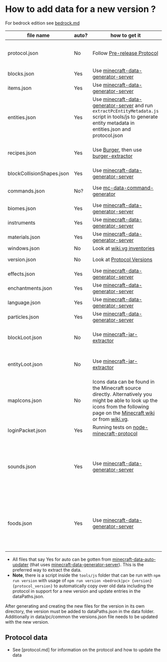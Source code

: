# How to add data for a new version ?

For bedrock edition see [bedrock.md](bedrock.md)

| file name | auto? | how to get it | notes |
| -- | -- | -- | -- |
| protocol.json | No | Follow [Pre-release Protocol][1] | Always double check by looking at the Minecraft source files. |
| blocks.json | Yes | Use [minecraft-data-generator-server][2] |
| items.json | Yes | Use [minecraft-data-generator-server][2] |
| entities.json | Yes | Use [minecraft-data-generator-server][2]  and run `extractPcEntityMetadata.js` script in tools/js to generate entity metadata in entities.json and protocol.json |
| recipes.json | Yes | Use [Burger][12], then use [burger-extractor][13] | should eventually be changed to native data generators |
| blockCollisionShapes.json | Yes | Use [minecraft-data-generator-server][2] |
| commands.json | No? |Use [mc-data-command-generator][3] | Link to jar files have to be manually added |
| biomes.json | Yes | Use [minecraft-data-generator-server][2] |
| instruments | Yes | Use [minecraft-data-generator-server][2] |
| materials.json | Yes | Use [minecraft-data-generator-server][2] |
| windows.json | No | Look at [wiki.vg inventories][4] |
| version.json | No | Look at [Protocol Versions][5] | [wiki.vg protocol numbers][6] |
| effects.json | Yes | Use [minecraft-data-generator-server][2] |
| enchantments.json | Yes  | Use [minecraft-data-generator-server][2] |
| language.json | Yes | Use [minecraft-data-generator-server][2] |
| particles.json | Yes | Use [minecraft-data-generator-server][2] |
| blockLoot.json | No | Use [minecraft-jar-extractor][11] | Extractor can be very be tempermental at times
| entityLoot.json | No |  Use [minecraft-jar-extractor][11] | Extractor can be very be tempermental at times
| mapIcons.json | No | Icons data can be found in the Minecraft source directly. Alternatively you might be able to look up the icons from the following page on the [Minecraft wiki][7] or from [wiki.vg][8]. | [minecraft-data pr mapIcons][9] | 
| loginPacket.json | Yes | Running tests on [node-minecraft-protocol][10] |
| sounds.json | Yes | Use [minecraft-data-generator-server][2] | Make sure to check the packets that use this and the friendlybytebuffer functions to check if an offset is needed in the generator code.
| foods.json| Yes | Use [minecraft-data-generator-server][2] | move file obtained with [minecraft-data-generator-server][2] to the correct location and run `extractPcFoods.js` script located in `tools/js`|


* All files that say Yes for auto can be gotten from [minecraft-data-auto-updater][9] (that uses [minecraft-data-generator-server][2]). This is the preferred way to extract the data.
* **Note**, there is a script inside the `tools/js` folder that can be run with `npm run version` with usage of `npm run version <bedrock|pc> {version} {protocol_version}` to automatically copy over old data including the protocol in support for a new version and update entries in the dataPaths.json.

After generating and creating the new files for the version in its own directory, the version must be added to dataPaths.json in the data folder.
Additionally in data/pc/common the versions.json file needs to be updated with the new version.

## Protocol data
* See [protocol.md] for information on the protocol and how to update the data
  
[1]: https://wiki.vg/Pre-release_protocol
[2]: https://github.com/PrismarineJS/minecraft-data-generator-server
[3]: https://github.com/Miro-Andrin/mc-data-command-generator
[4]: https://wiki.vg/Inventory
[5]: https://github.com/PrismarineJS/minecraft-data/blob/master/data/pc/common/protocolVersions.json
[6]: https://wiki.vg/Protocol_version_numbers
[7]: https://minecraft.wiki/Map#Map_icons
[8]: https://wiki.vg/Protocol#Map_Data
[9]: https://github.com/PrismarineJS/minecraft-data-auto-updater
[10]: https://github.com/PrismarineJS/node-minecraft-protocol
[11]:  https://github.com/PrismarineJS/minecraft-jar-extractor
[12]: https://github.com/Pokechu22/Burger
[13]: https://github.com/PrismarineJS/burger-extractor
